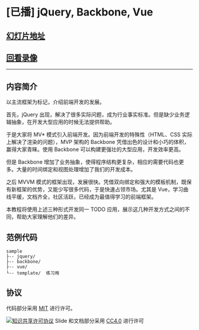 [已播] jQuery, Backbone, Vue
=====================

## [幻灯片地址](https://meathill-lecture.github.io/jquery-backbone-vue/)

## [回看录像](https://segmentfault.com/l/1500000008694676)

--------

## 内容简介

以主流框架为标记，介绍前端开发的发展。

首先，jQuery 出现，解决了很多实际问题，成为行业事实标准。但是缺少业务逻辑抽象，在开发大型应用的时候无法提供帮助。

于是大家将 MV* 模式引入前端开发。因为前端开发的特殊性（HTML、CSS 实际上解决了渲染的问题），MVP 架构的 Backbone 凭借出色的设计和小巧的体积，赢得大家青睐。使用 Backbone 可以构建更强壮的大型应用，开发效率更高。

但是 Backbone 增加了业务抽象，使得程序结构更复杂，相应的需要代码也更多。大量的时间绑定和视图处理增加了我们的开发成本。

之后 MVVM 模式的框架出现，发展很快。凭借双向绑定和强大的模板机制，既保有新框架的优势，又能少写很多代码，于是快速占领市场。尤其是 Vue，学习曲线平缓，文档齐全，社区活跃，已经成为最值得学习的前端框架。

本教程将使用上述三种形式开发同一 TODO 应用，展示这几种开发方式之间的不同，帮助大家理解他们的差异。

## 范例代码

```
sample
├-- jquery/
├-- backbone/
├-- vue/
└-- template/  练习用
```

## 协议

代码部分采用 [MIT](https://opensource.org/licenses/MIT) 进行许可。

[![知识共享许可协议](https://i.creativecommons.org/l/by/4.0/88x31.png)](http://creativecommons.org/licenses/by/4.0/)
Slide 和文档部分采用 [CC4.0](http://creativecommons.org/licenses/by/4.0/) 进行许可